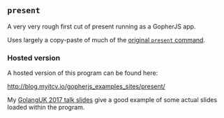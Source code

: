 ## `present`

A very very rough first cut of present running as a GopherJS app.

Uses largely a copy-paste of much of the [original `present` command](https://godoc.org/golang.org/x/tools/cmd/present).

### Hosted version

A hosted version of this program can be found here:

http://blog.myitcv.io/gopherjs_examples_sites/present/

My [GolangUK 2017 talk
slides](http://blog.myitcv.io/gopherjs_examples_sites/present/?url=https://raw.githubusercontent.com/myitcv/react/master/_talks/2017/golang_uk.slide&hideAddressBar=true)
give a good example of some actual slides loaded within the program.
